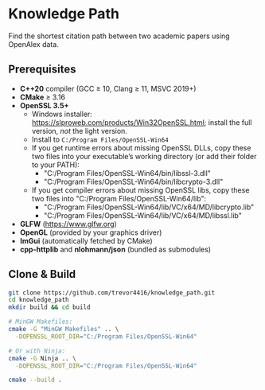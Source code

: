 # Knowledge Path
Find the shortest citation path between two academic papers using OpenAlex data.

## Prerequisites
- **C++20** compiler (GCC ≥ 10, Clang ≥ 11, MSVC 2019+)  
- **CMake** ≥ 3.16  
- **OpenSSL 3.5+**  
  - Windows installer: https://slproweb.com/products/Win32OpenSSL.html; install the full version, *not* the light version.
  - Install to `C:/Program Files/OpenSSL-Win64`
  - If you get runtime errors about missing OpenSSL DLLs, copy these two files into your executable’s working directory (or add their folder to your PATH):
    - "C:/Program Files/OpenSSL-Win64/bin/libssl-3.dll"
    - "C:/Program Files/OpenSSL-Win64/bin/libcrypto-3.dll"
  - If you get compiler errors about missing OpenSSL libs, copy these two files into "C:/Program Files/OpenSSL-Win64/lib":
    - "C:/Program Files/OpenSSL-Win64/lib/VC/x64/MD/libcrypto.lib"
    - "C:/Program Files/OpenSSL-Win64/lib/VC/x64/MD/libssl.lib"
- **GLFW** (https://www.glfw.org)  
- **OpenGL** (provided by your graphics driver)
- **ImGui** (automatically fetched by CMake)  
- **cpp-httplib** and **nlohmann/json** (bundled as submodules)

## Clone & Build
```bash
git clone https://github.com/trevor4416/knowledge_path.git
cd knowledge_path
mkdir build && cd build

# MinGW Makefiles:
cmake -G "MinGW Makefiles" .. \
  -DOPENSSL_ROOT_DIR="C:/Program Files/OpenSSL-Win64"

# Or with Ninja:
cmake -G Ninja .. \
  -DOPENSSL_ROOT_DIR="C:/Program Files/OpenSSL-Win64"

cmake --build .
